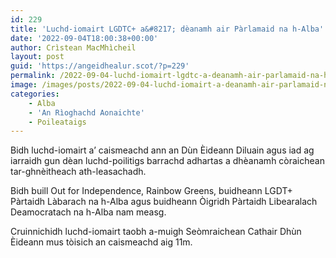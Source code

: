```yaml
---
id: 229
title: 'Luchd-iomairt LGDTC+ a&#8217; dèanamh air Pàrlamaid na h-Alba'
date: '2022-09-04T18:00:38+00:00'
author: Crìstean MacMhìcheil
layout: post
guid: 'https://angeidhealur.scot/?p=229'
permalink: /2022-09-04-luchd-iomairt-lgdtc-a-deanamh-air-parlamaid-na-h-alba/
image: /images/posts/2022-09-04-luchd-iomairt-a-deanamh-air-parlamaid-na-h-alba.webp
categories:
    - Alba
    - 'An Rìoghachd Aonaichte'
    - Poileataigs
---
```


Bidh luchd-iomairt a’ caismeachd ann an Dùn Èideann Diluain agus iad ag iarraidh gun dèan luchd-poilitigs barrachd adhartas a dhèanamh còraichean tar-ghnèitheach ath-leasachadh.

Bidh buill Out for Independence, Rainbow Greens, buidheann LGDT+ Pàrtaidh Làbarach na h-Alba agus buidheann Òigridh Pàrtaidh Libearalach Deamocratach na h-Alba nam measg.

Cruinnichidh luchd-iomairt taobh a-muigh Seòmraichean Cathair Dhùn Èideann mus tòisich an caismeachd aig 11m.
